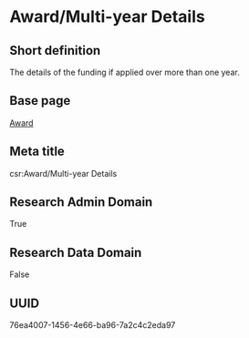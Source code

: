 # Award/Multi-year Details
## Short definition
The details of the funding if applied over more than one year.
## Base page
[Award](https://github.com/EuroCRIS/CASRAI-Dictionairies/blob/main/Objects/Award.md)
## Meta title
csr:Award/Multi-year Details
## Research Admin Domain
True
## Research Data Domain
False
## UUID
76ea4007-1456-4e66-ba96-7a2c4c2eda97
